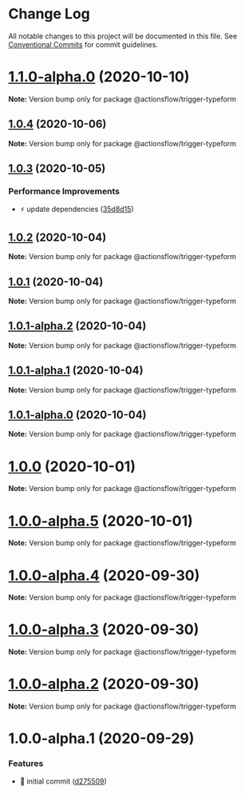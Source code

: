 # Change Log

All notable changes to this project will be documented in this file.
See [Conventional Commits](https://conventionalcommits.org) for commit guidelines.

# [1.1.0-alpha.0](https://github.com/actionsflow/actionsflow/compare/@actionsflow/trigger-typeform@1.0.4...@actionsflow/trigger-typeform@1.1.0-alpha.0) (2020-10-10)

**Note:** Version bump only for package @actionsflow/trigger-typeform





## [1.0.4](https://github.com/actionsflow/actionsflow/compare/@actionsflow/trigger-typeform@1.0.3...@actionsflow/trigger-typeform@1.0.4) (2020-10-06)

**Note:** Version bump only for package @actionsflow/trigger-typeform





## [1.0.3](https://github.com/actionsflow/actionsflow/compare/@actionsflow/trigger-typeform@1.0.2...@actionsflow/trigger-typeform@1.0.3) (2020-10-05)


### Performance Improvements

* ⚡️ update dependencies ([35d8d15](https://github.com/actionsflow/actionsflow/commit/35d8d15d049f9b8109186449c3405a7c891d1bab))





## [1.0.2](https://github.com/actionsflow/actionsflow/compare/@actionsflow/trigger-typeform@1.0.1...@actionsflow/trigger-typeform@1.0.2) (2020-10-04)

**Note:** Version bump only for package @actionsflow/trigger-typeform





## [1.0.1](https://github.com/actionsflow/actionsflow/compare/@actionsflow/trigger-typeform@1.0.1-alpha.2...@actionsflow/trigger-typeform@1.0.1) (2020-10-04)

**Note:** Version bump only for package @actionsflow/trigger-typeform





## [1.0.1-alpha.2](https://github.com/actionsflow/actionsflow/compare/@actionsflow/trigger-typeform@1.0.1-alpha.1...@actionsflow/trigger-typeform@1.0.1-alpha.2) (2020-10-04)

**Note:** Version bump only for package @actionsflow/trigger-typeform





## [1.0.1-alpha.1](https://github.com/actionsflow/actionsflow/compare/@actionsflow/trigger-typeform@1.0.1-alpha.0...@actionsflow/trigger-typeform@1.0.1-alpha.1) (2020-10-04)

**Note:** Version bump only for package @actionsflow/trigger-typeform





## [1.0.1-alpha.0](https://github.com/actionsflow/actionsflow/compare/@actionsflow/trigger-typeform@1.0.0...@actionsflow/trigger-typeform@1.0.1-alpha.0) (2020-10-04)

**Note:** Version bump only for package @actionsflow/trigger-typeform





# [1.0.0](https://github.com/actionsflow/actionsflow/compare/@actionsflow/trigger-typeform@1.0.0-alpha.5...@actionsflow/trigger-typeform@1.0.0) (2020-10-01)

**Note:** Version bump only for package @actionsflow/trigger-typeform





# [1.0.0-alpha.5](https://github.com/actionsflow/actionsflow/compare/@actionsflow/trigger-typeform@1.0.0-alpha.4...@actionsflow/trigger-typeform@1.0.0-alpha.5) (2020-10-01)

**Note:** Version bump only for package @actionsflow/trigger-typeform





# [1.0.0-alpha.4](https://github.com/actionsflow/actionsflow/compare/@actionsflow/trigger-typeform@1.0.0-alpha.3...@actionsflow/trigger-typeform@1.0.0-alpha.4) (2020-09-30)

**Note:** Version bump only for package @actionsflow/trigger-typeform





# [1.0.0-alpha.3](https://github.com/actionsflow/actionsflow/compare/@actionsflow/trigger-typeform@1.0.0-alpha.2...@actionsflow/trigger-typeform@1.0.0-alpha.3) (2020-09-30)

**Note:** Version bump only for package @actionsflow/trigger-typeform





# [1.0.0-alpha.2](https://github.com/actionsflow/actionsflow/compare/@actionsflow/trigger-typeform@1.0.0-alpha.1...@actionsflow/trigger-typeform@1.0.0-alpha.2) (2020-09-30)

**Note:** Version bump only for package @actionsflow/trigger-typeform





# 1.0.0-alpha.1 (2020-09-29)


### Features

* 🎸 initial commit ([d275509](https://github.com/actionsflow/actionsflow/commit/d2755093e6a0d80d7352f635d147424e4e0747bd))
